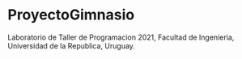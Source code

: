 # ProyectoGimnasio
Laboratorio de Taller de Programacion 2021, Facultad de Ingenieria, Universidad de la Republica, Uruguay.
